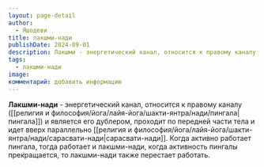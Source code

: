```yaml
---
layout: page-detail
author:
  - Яшодеви
title: лакшми-нади
publishDate: 2024-09-01
description: Лакшми - энергетический канал, относится к правому каналу (пингала) и является его дублером, проходит по передней части тела и идет вверх параллельно сарасвати-нади. Когда активно работает пингала, тогда работает и лакшми-нади, когда активность пингалы прекращается, то лакшми-нади также перестает работать.
tags:
  - лакшми-нади
image: 
комментарий: добавить информацию
---
```

**Лакшми-нади** - энергетический канал, относится к правому каналу ([[религия и философия/йога/лайя-йога/шакти-янтра/нади/пингала|пингала]]) и является его дублером, проходит по передней части тела и идет вверх параллельно [[религия и философия/йога/лайя-йога/шакти-янтра/нади/сарасвати-нади|сарасвати-нади]]. Когда активно работает пингала, тогда работает и лакшми-нади, когда активность пингалы прекращается, то лакшми-нади также перестает работать.

